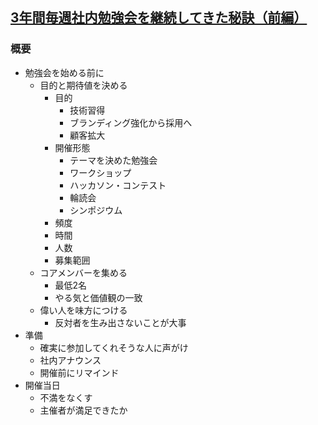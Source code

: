 ## [3年間毎週社内勉強会を継続してきた秘訣（前編）](https://techracho.bpsinc.jp/morimorihoge/2019_07_23/77829)
### 概要
- 勉強会を始める前に
  - 目的と期待値を決める
    - 目的
      - 技術習得
      - ブランディング強化から採用へ
      - 顧客拡大
    - 開催形態
      - テーマを決めた勉強会
      - ワークショップ
      - ハッカソン・コンテスト
      - 輪読会
      - シンポジウム
    - 頻度
    - 時間
    - 人数
    - 募集範囲
  - コアメンバーを集める
    - 最低2名
    - やる気と価値観の一致
  - 偉い人を味方につける
    - 反対者を生み出さないことが大事
- 準備
  - 確実に参加してくれそうな人に声がけ
  - 社内アナウンス
  - 開催前にリマインド
- 開催当日
  - 不満をなくす
  - 主催者が満足できたか


